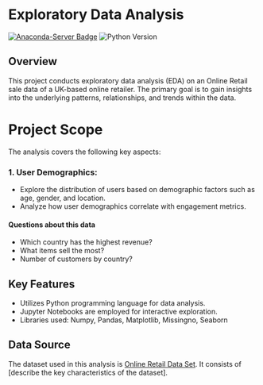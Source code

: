 # Exploratory Data Analysis

<!-- [![Build Status](https://travis-ci.org/Tudped/Exploratory_analysis.svg?branch=master)](https://travis-ci.org/Tudped/Exploratory_analysis) -->
[![Anaconda-Server Badge](https://anaconda.org/conda-forge/terraform-provider-github/badges/version.svg)](https://anaconda.org/conda-forge/terraform-provider-github)
![Python Version](https://img.shields.io/badge/python-3.8-blue.svg)

## Overview
This project conducts exploratory data analysis (EDA) on an Online Retail sale data of a UK-based online retailer. The primary goal is to gain insights into the underlying patterns, relationships, and trends within the data.

# Project Scope
The analysis covers the following key aspects:

### 1. User Demographics:
   - Explore the distribution of users based on demographic factors such as age, gender, and location.
   - Analyze how user demographics correlate with engagement metrics.

#### Questions about this data
   - Which country has the highest revenue?
   - What items sell the most?
   - Number of customers by country?

## Key Features
- Utilizes Python programming language for data analysis.
- Jupyter Notebooks are employed for interactive exploration.
- Libraries used: Numpy, Pandas, Matplotlib, Missingno, Seaborn


## Data Source
The dataset used in this analysis is [Online Retail Data Set](https://www.kaggle.com/datasets/vijayuv/onlineretail). It consists of [describe the key characteristics of the dataset].
